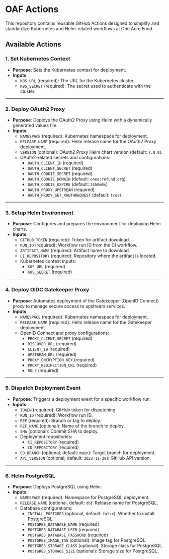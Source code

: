 # OAF Actions

This repository contains reusable GitHub Actions designed to simplify and standardize Kubernetes and Helm-related workflows at One Acre Fund.

## Available Actions

### 1. **Set Kubernetes Context**

- **Purpose**: Sets the Kubernetes context for deployment.
- **Inputs**:
  - `K8S_URL` (required): The URL for the Kubernetes cluster.
  - `K8S_SECRET` (required): The secret used to authenticate with the cluster.

---

### 2. **Deploy OAuth2 Proxy**

- **Purpose**: Deploys the OAuth2 Proxy using Helm with a dynamically generated values file.
- **Inputs**:
  - `NAMESPACE` (required): Kubernetes namespace for deployment.
  - `RELEASE_NAME` (required): Helm release name for the OAuth2 Proxy deployment.
  - `VERSION` (optional): OAuth2 Proxy Helm chart version (default: `7.8.0`).
  - OAuth2-related secrets and configurations:
    - `OAUTH_CLIENT_ID` (required)
    - `OAUTH_CLIENT_SECRET` (required)
    - `OAUTH_COOKIE_SECRET` (required)
    - `OAUTH_COOKIE_DOMAIN` (default: `oneacrefund.org`)
    - `OAUTH_COOKIE_EXPIRE` (default: `24h0m0s`)
    - `OAUTH_PROXY_UPSTREAM` (required)
    - `OAUTH_PROXY_SET_XAUTHREQUEST` (default: `true`)

---

### 3. **Setup Helm Environment**

- **Purpose**: Configures and prepares the environment for deploying Helm charts.
- **Inputs**:
  - `GITHUB_TOKEN` (required): Token for artifact download.
  - `RUN_ID` (required): Workflow run ID from the CI workflow.
  - `ARTIFACT_NAME` (required): Artifact name to download.
  - `CI_REPOSITORY` (required): Repository where the artifact is located.
  - Kubernetes context inputs:
    - `K8S_URL` (required)
    - `K8S_SECRET` (required)

---

### 4. **Deploy OIDC Gatekeeper Proxy**

- **Purpose**: Automates deployment of the Gatekeeper (OpenID Connect) proxy to manage secure access to upstream services.
- **Inputs**:
  - `NAMESPACE` (required): Kubernetes namespace for deployment.
  - `RELEASE_NAME` (required): Helm release name for the Gatekeeper deployment.
  - OpenID Connect and proxy configurations:
    - `PROXY_CLIENT_SECRET` (required)
    - `DISCOVER_URL` (required)
    - `CLIENT_ID` (required)
    - `UPSTREAM_URL` (required)
    - `PROXY_ENCRYPTION_KEY` (required)
    - `PROXY_REDIRECTION_URL` (required)
    - `ROLE` (required)

---

### 5. **Dispatch Deployment Event**

- **Purpose**: Triggers a deployment event for a specific workflow run.
- **Inputs**:
  - `TOKEN` (required): GitHub token for dispatching.
  - `RUN_ID` (required): Workflow run ID.
  - `REF` (required): Branch or tag to deploy.
  - `REF_NAME` (optional): Name of the branch to deploy.
  - `SHA` (optional): Commit SHA to deploy.
  - Deployment repositories:
    - `CI_REPOSITORY` (required)
    - `CD_REPOSITORY` (required)
  - `CD_BRANCH` (optional, default: `main`): Target branch for deployment.
  - `API_VERSION` (optional, default: `2022-11-28`): GitHub API version.

---

### 6. **Helm PostgreSQL**

- **Purpose**: Deploys PostgreSQL using Helm.
- **Inputs**:
  - `NAMESPACE` (required): Namespace for PostgreSQL deployment.
  - `RELEASE_NAME` (optional, default: `db`): Release name for PostgreSQL.
  - Database configurations:
    - `INSTALL_POSTGRES` (optional, default: `false`): Whether to install PostgreSQL.
    - `POSTGRES_DATABASE_NAME` (required)
    - `POSTGRES_DATABASE_USER` (required)
    - `POSTGRES_DATABASE_PASSWORD` (required)
    - `POSTGRES_IMAGE_TAG` (optional): Image tag for PostgreSQL.
    - `POSTGRES_STORAGE_CLASS` (optional): Storage class for PostgreSQL.
    - `POSTGRES_STORAGE_SIZE` (optional): Storage size for PostgreSQL.
